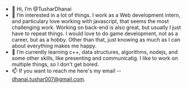 - 👋 Hi, I’m @TusharDhanai
- 👀 I’m interested in a lot of things. I work as a Web development intern, and particulary love working with javascript, that seems the most challenging work. Working on
  back-end is also great, but usually I just have to repeat things. I would love to do game development, not as a career, but as a hobby. Other than that, just knowing as much as I
  can about everything makes me happy.
- 🌱 I’m currently learning c++, data structures, algorithms, nodejs, and some other skills, like presenting and communicatig. I like to work on multiple things, so I don't get bored.
- 📫 If you want to reach me here's my email -- dhanai.tushar007@gmail.com.

<!---
TusharDhanai/TusharDhanai is a ✨ special ✨ repository because its `README.md` (this file) appears on your GitHub profile.
You can click the Preview link to take a look at your changes.
--->

